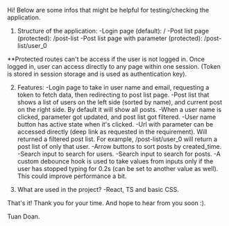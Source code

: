 Hi! Below are some infos that might be helpful for testing/checking the application.

1. Structure of the application:
-Login page (default): /
-Post list page (protected): /post-list
-Post list page with parameter (protected): /post-list/user_0

**Protected routes can't be access if the user is not logged in. Once logged in, user can access directly to any page within one session. (Token is stored in session storage and is used as authentication key).

2. Features:
-Login page to take in user name and email, requesting a token to fetch data, then redirecting to post list page.
-Post list that shows a list of users on the left side (sorted by name), and current post on the right side. By default it will show all posts.
-When a user name is clicked, parameter got updated, and post list got filtered.
-User name button has active state when it's clicked.
-Url with parameter can be accessed directly (deep link as requested in the requirement). Will returned a filtered post list. For example, /post-list/user_0 will return a post list of only that user.
-Arrow buttons to sort posts by created_time.
-Search input to search for users.
-Search input to search for posts.
-A custom debounce hook is used to take values from inputs only if the user has stopped typing for 0.2s (can be set to another value as well). This could improve performance a bit.

3. What are used in the project?
-React, TS and basic CSS.

That's it! Thank you for your time. And hope to hear from you soon :).

Tuan Doan.
